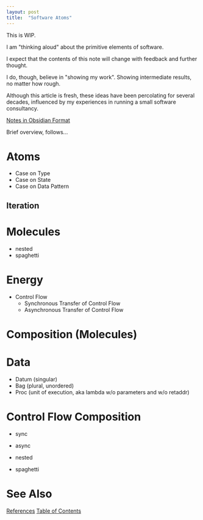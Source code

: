 ```yaml
---
layout: post
title:  "Software Atoms"
---
```

This is WIP.  

I am "thinking aloud" about the primitive elements of software.

I expect that the contents of this note will change with feedback and further thought.

I do, though, believe in "showing my work".  Showing intermediate results, no matter how rough.

Although this article is fresh, these ideas have been percolating for several decades, influenced by my experiences in running a small software consultancy. 

[Notes in Obsidian Format](https://github.com/guitarvydas/softwareatoms)

Brief overview, follows...

# Atoms
- Case on Type
- Case on State
- Case on Data Pattern
## Iteration
# Molecules
- nested
- spaghetti
# Energy
- Control Flow
	- Synchronous Transfer of Control Flow
	- Asynchronous Transfer of Control Flow
# Composition (Molecules)
# Data
- Datum (singular)
- Bag (plural, unordered)
- Proc (unit of execution, aka lambda w/o parameters and w/o retaddr)


# Control Flow Composition
- sync
- async

- nested
- spaghetti


# See Also

[References](https://guitarvydas.github.io/2021/01/14/References.html)
[Table of Contents](https://guitarvydas.github.io/2021/05/14/Table-Of-Contents.html)

<script src="https://utteranc.es/client.js" 
        repo="guitarvydas/guitarvydas.github.io" 
        issue-term="pathname" 
        theme="github-light" 
        crossorigin="anonymous" 
        async> 
</script> 
